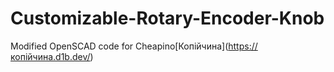 # Customizable-Rotary-Encoder-Knob

Modified OpenSCAD code for Cheapino\[Копійчина](https://копійчина.d1b.dev/)
